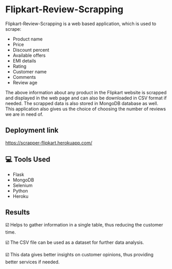 
# Flipkart-Review-Scrapping
Flipkart-Review-Scrapping is a web based application, which is used to scrape:
- Product name 
- Price
- Discount percent
- Available offers
- EMI details
- Rating
- Customer name
- Comments
- Review age

The above information about any product in the Flipkart website is scrapped and displayed in the web page and can also be downloaded in CSV format if needed. The scrapped data is also stored in MongoDB database as well. This application also gives us the choice of choosing the number of reviews we are in need of. 




## Deployment link

https://scrapper-flipkart.herokuapp.com/


## 💻 Tools Used

- Flask
- MongoDB
- Selenium
- Python
- Heroku


## Results

☑️ Helps to gather information in a single table, thus reducing the customer time.

☑️ The CSV file can be used as a dataset for further data analysis.

☑️ This data gives better insights on customer opinions, thus providing better services if needed. 


